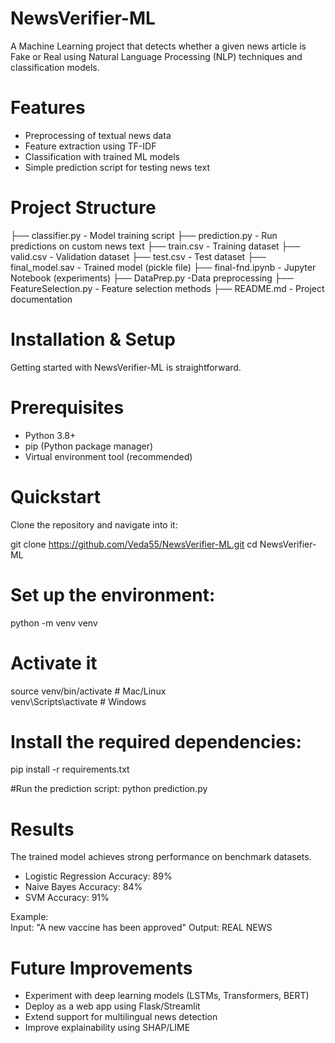 # NewsVerifier-ML

A Machine Learning project that detects whether a given news article is Fake or Real using Natural Language Processing (NLP) techniques and classification models.



# Features
- Preprocessing of textual news data  
- Feature extraction using TF-IDF  
- Classification with trained ML models  
- Simple prediction script for testing news text  

# Project Structure
├── classifier.py - Model training script
├── prediction.py  - Run predictions on custom news text
├── train.csv  - Training dataset
├── valid.csv  - Validation dataset
├── test.csv  - Test dataset
├── final_model.sav  - Trained model (pickle file)
├── final-fnd.ipynb  - Jupyter Notebook (experiments)
├── DataPrep.py  -Data preprocessing
├── FeatureSelection.py  - Feature selection methods
├── README.md  - Project documentation


#  Installation & Setup  
Getting started with NewsVerifier-ML is straightforward.  

# Prerequisites  
- Python 3.8+  
- pip (Python package manager)  
- Virtual environment tool (recommended)  

# Quickstart  
Clone the repository and navigate into it:  

 git clone https://github.com/Veda55/NewsVerifier-ML.git
 cd NewsVerifier-ML

# Set up the environment:
 python -m venv venv

# Activate it
source venv/bin/activate     # Mac/Linux  
venv\Scripts\activate        # Windows

# Install the required dependencies:
  pip install -r requirements.txt

#Run the prediction script:
  python prediction.py

# Results  
The trained model achieves strong performance on benchmark datasets.  
- Logistic Regression Accuracy: 89%
- Naive Bayes Accuracy: 84% 
- SVM Accuracy: 91%

Example:  
  Input: "A new vaccine has been approved"
  Output:  REAL NEWS

# Future Improvements  
- Experiment with deep learning models (LSTMs, Transformers, BERT)  
- Deploy as a web app using Flask/Streamlit  
- Extend support for multilingual news detection  
- Improve explainability using SHAP/LIME  



